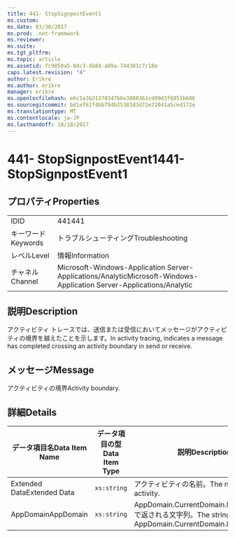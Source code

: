 ```yaml
---
title: 441- StopSignpostEvent1
ms.custom: 
ms.date: 03/30/2017
ms.prod: .net-framework
ms.reviewer: 
ms.suite: 
ms.tgt_pltfrm: 
ms.topic: article
ms.assetid: fc9850a5-0dc3-4b84-a09a-744301c7c18e
caps.latest.revision: "4"
author: Erikre
ms.author: erikre
manager: erikre
ms.openlocfilehash: e6c5a3b31378347b6e3880361cd99d3f6851b686
ms.sourcegitcommit: bd1ef61f4bb794b25383d3d72e71041a5ced172e
ms.translationtype: MT
ms.contentlocale: ja-JP
ms.lasthandoff: 10/18/2017
---
```

# <a name="441--stopsignpostevent1"></a><span data-ttu-id="31e0c-102">441- StopSignpostEvent1</span><span class="sxs-lookup"><span data-stu-id="31e0c-102">441- StopSignpostEvent1</span></span>
## <a name="properties"></a><span data-ttu-id="31e0c-103">プロパティ</span><span class="sxs-lookup"><span data-stu-id="31e0c-103">Properties</span></span>  
  
|||  
|-|-|  
|<span data-ttu-id="31e0c-104">ID</span><span class="sxs-lookup"><span data-stu-id="31e0c-104">ID</span></span>|<span data-ttu-id="31e0c-105">441</span><span class="sxs-lookup"><span data-stu-id="31e0c-105">441</span></span>|  
|<span data-ttu-id="31e0c-106">キーワード</span><span class="sxs-lookup"><span data-stu-id="31e0c-106">Keywords</span></span>|<span data-ttu-id="31e0c-107">トラブルシューティング</span><span class="sxs-lookup"><span data-stu-id="31e0c-107">Troubleshooting</span></span>|  
|<span data-ttu-id="31e0c-108">レベル</span><span class="sxs-lookup"><span data-stu-id="31e0c-108">Level</span></span>|<span data-ttu-id="31e0c-109">情報</span><span class="sxs-lookup"><span data-stu-id="31e0c-109">Information</span></span>|  
|<span data-ttu-id="31e0c-110">チャネル</span><span class="sxs-lookup"><span data-stu-id="31e0c-110">Channel</span></span>|<span data-ttu-id="31e0c-111">Microsoft-Windows-Application Server-Applications/Analytic</span><span class="sxs-lookup"><span data-stu-id="31e0c-111">Microsoft-Windows-Application Server-Applications/Analytic</span></span>|  
  
## <a name="description"></a><span data-ttu-id="31e0c-112">説明</span><span class="sxs-lookup"><span data-stu-id="31e0c-112">Description</span></span>  
 <span data-ttu-id="31e0c-113">アクティビティ トレースでは、送信または受信においてメッセージがアクティビティの境界を越えたことを示します。</span><span class="sxs-lookup"><span data-stu-id="31e0c-113">In activity tracing, indicates a message has completed crossing an activity boundary in send or receive.</span></span>  
  
## <a name="message"></a><span data-ttu-id="31e0c-114">メッセージ</span><span class="sxs-lookup"><span data-stu-id="31e0c-114">Message</span></span>  
 <span data-ttu-id="31e0c-115">アクティビティの境界</span><span class="sxs-lookup"><span data-stu-id="31e0c-115">Activity boundary.</span></span>  
  
## <a name="details"></a><span data-ttu-id="31e0c-116">詳細</span><span class="sxs-lookup"><span data-stu-id="31e0c-116">Details</span></span>  
  
|<span data-ttu-id="31e0c-117">データ項目名</span><span class="sxs-lookup"><span data-stu-id="31e0c-117">Data Item Name</span></span>|<span data-ttu-id="31e0c-118">データ項目の型</span><span class="sxs-lookup"><span data-stu-id="31e0c-118">Data Item Type</span></span>|<span data-ttu-id="31e0c-119">説明</span><span class="sxs-lookup"><span data-stu-id="31e0c-119">Description</span></span>|  
|--------------------|--------------------|-----------------|  
|<span data-ttu-id="31e0c-120">Extended Data</span><span class="sxs-lookup"><span data-stu-id="31e0c-120">Extended Data</span></span>|`xs:string`|<span data-ttu-id="31e0c-121">アクティビティの名前。</span><span class="sxs-lookup"><span data-stu-id="31e0c-121">The name of the activity.</span></span>|  
|<span data-ttu-id="31e0c-122">AppDomain</span><span class="sxs-lookup"><span data-stu-id="31e0c-122">AppDomain</span></span>|`xs:string`|<span data-ttu-id="31e0c-123">AppDomain.CurrentDomain.FriendlyName で返される文字列。</span><span class="sxs-lookup"><span data-stu-id="31e0c-123">The string returned by AppDomain.CurrentDomain.FriendlyName.</span></span>|
